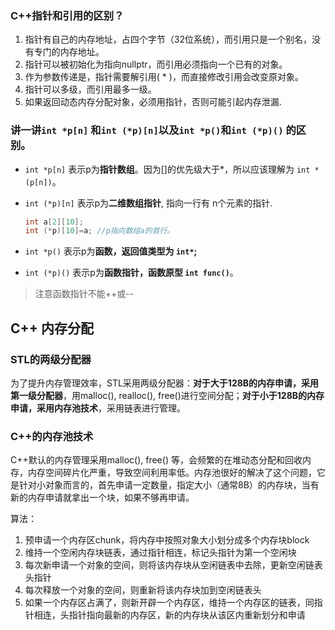 ### C++指针和引用的区别？

1. 指针有自己的内存地址，占四个字节（32位系统），而引用只是一个别名，没有专门的内存地址。
2. 指针可以被初始化为指向nullptr，而引用必须指向一个已有的对象。
3. 作为参数传递是，指针需要解引用( * )，而直接修改引用会改变原对象。
4. 指针可以多级，而引用最多一级。
5. 如果返回动态内存分配对象，必须用指针，否则可能引起内存泄漏.


### 讲一讲`int *p[n]` 和`int (*p)[n]`以及`int *p()`和`int (*p)()` 的区别。

- `int *p[n]` 表示p为**指针数组**。因为[]的优先级大于*，所以应该理解为 `int *(p[n])`。

- `int (*p)[n]` 表示p为**二维数组指针**, 指向一行有 n个元素的指针.
	
	```cpp
	int a[2][10];
	int (*p)[10]=a; //p指向数组a的首行。
	```

- `int *p()` 表示p为**函数，返回值类型为 `int*`;**
- `int (*p)()` 表示p为**函数指针，函数原型 `int func()`**。
> 注意函数指针不能++或--


## C++ 内存分配
### STL的两级分配器

为了提升内存管理效率，STL采用两级分配器：**对于大于128B的内存申请，采用第一级分配器**，用malloc(), realloc(), free()进行空间分配；**对于小于128B的内存申请，采用内存池技术**，采用链表进行管理。

  
### C++的内存池技术

C++默认的内存管理采用malloc(), free() 等，会频繁的在堆动态分配和回收内存，内存空间碎片化严重，导致空间利用率低。内存池很好的解决了这个问题，它是针对小对象而言的，首先申请一定数量，指定大小（通常8B）的内存块，当有新的内存申请就拿出一个块，如果不够再申请。

算法：
1. 预申请一个内存区chunk，将内存中按照对象大小划分成多个内存块block  
2. 维持一个空闲内存块链表，通过指针相连，标记头指针为第一个空闲块  
3. 每次新申请一个对象的空间，则将该内存块从空闲链表中去除，更新空闲链表头指针  
4. 每次释放一个对象的空间，则重新将该内存块加到空闲链表头  
5. 如果一个内存区占满了，则新开辟一个内存区，维持一个内存区的链表，同指针相连，头指针指向最新的内存区，新的内存块从该区内重新划分和申请